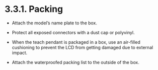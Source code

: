 ﻿# 3.3.1. Packing

* 	Attach the model’s name plate to the box.

*	Protect all exposed connectors with a dust cap or polyvinyl.

*	When the teach pendant is packaged in a box, use an air-filled cushioning to prevent the LCD from getting damaged due to external impact.

*	Attach the waterproofed packing list to the outside of the box.

